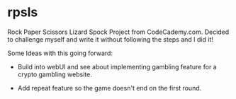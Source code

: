 # rpsls
Rock Paper Scissors Lizard Spock
Project from CodeCademy.com. Decided to challenge myself and write it without following the steps and I did it! 

Some Ideas with this going forward:
* Build into webUI and see about implementing gambling feature for a crypto gambling website.

* Add repeat feature so the game doesn't end on the first round.

